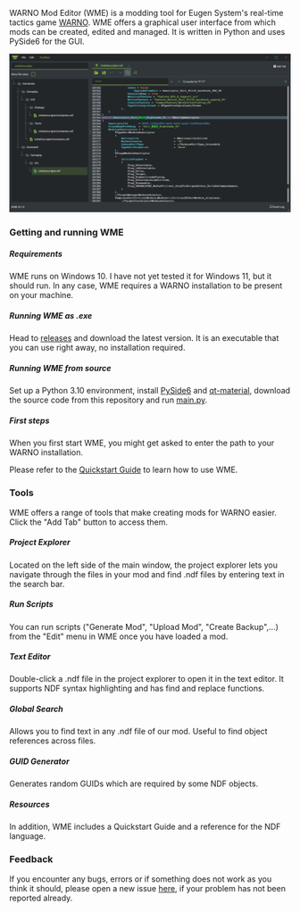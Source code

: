 WARNO Mod Editor (WME) is a modding tool for Eugen System's real-time tactics game [WARNO](https://store.steampowered.com/app/1611600/WARNO/). WME offers a graphical user interface from which mods can be created, edited and managed. It is written in Python and uses PySide6 for the GUI.

![preview](./resources/markdown/wme_preview.png) 

### Getting and running WME

##### Requirements

WME runs on Windows 10. I have not yet tested it for Windows 11, but it should run. In any case, WME requires a WARNO installation to be present on your machine.

##### Running WME as .exe

Head to [releases](https://github.com/Jonitr0/WarnoModEditor/releases) and download the latest version. It is an executable that you can use right away, no installation required.

##### Running WME from source

Set up a Python 3.10 environment, install [PySide6](https://pypi.org/project/PySide6/) and [qt-material](https://pypi.org/project/qt-material/), download the source code from this repository and run [main.py](https://github.com/Jonitr0/WarnoModEditor/blob/main/main.py).

##### First steps

When you first start WME, you might get asked to enter the path to your WARNO installation. 

Please refer to the [Quickstart Guide](https://github.com/Jonitr0/WarnoModEditor/blob/main/resources/markdown/Quickstart.md) to learn how to use WME.

### Tools

WME offers a range of tools that make creating mods for WARNO easier. Click the "Add Tab" button to access them.

##### Project Explorer

Located on the left side of the main window, the project explorer lets you navigate through the files in your mod and find .ndf files by entering text in the search bar.

##### Run Scripts

You can run scripts ("Generate Mod", "Upload Mod", "Create Backup",...) from the "Edit" menu in WME once you have loaded a mod.

##### Text Editor

Double-click a .ndf file in the project explorer to open it in the text editor. It supports NDF syntax highlighting and has find and replace functions.

##### Global Search

Allows you to find text in any .ndf file of our mod. Useful to find object references across files.

##### GUID Generator

Generates random GUIDs which are required by some NDF objects.

##### Resources

In addition, WME includes a Quickstart Guide and a reference for the NDF language.

### Feedback

If you encounter any bugs, errors or if something does not work as you think it should, please open a new issue [here](https://github.com/Jonitr0/WarnoModEditor/issues), if your problem has not been reported already.